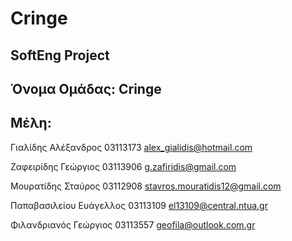 # Cringe

## SoftEng Project

## Όνομα Ομάδας: Cringe

## Μέλη:
  Γιαλίδης Αλέξανδρος     03113173  alex_gialidis@hotmail.com
  
  Ζαφειρίδης Γεώργιος     03113906  g.zafiridis@gmail.com
  
  Μουρατίδης Σταύρος      03112908  stavros.mouratidis12@gmail.com
  
  Παπαβασιλείου Ευάγελλος 03113109  el13109@central.ntua.gr
  
  Φιλανδριανός Γεώργιος   03113557  geofila@outlook.com.gr
